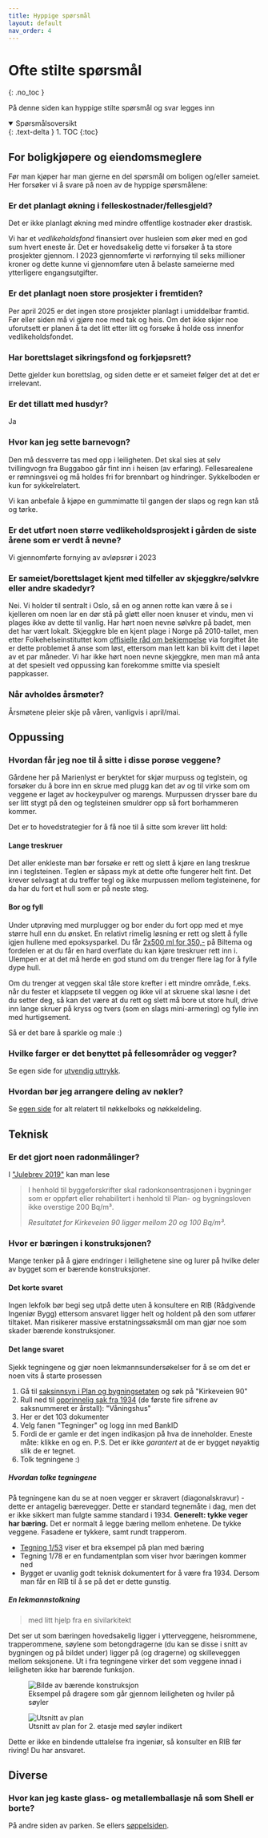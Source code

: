 ```yaml
---
title: Hyppige spørsmål
layout: default
nav_order: 4
---
```


# Ofte stilte spørsmål
{: .no_toc }

På denne siden kan hyppige stilte spørsmål og svar legges inn

<details open markdown="block">

  <summary> Spørsmålsoversikt </summary>
  {: .text-delta }
1. TOC
{:toc}
</details>

## For boligkjøpere og eiendomsmeglere
Før man kjøper har man gjerne en del spørsmål om boligen og/eller sameiet. Her forsøker vi å svare på noen av de hyppige spørsmålene:

### Er det planlagt økning i felleskostnader/fellesgjeld?

Det er ikke planlagt økning med mindre offentlige kostnader øker drastisk.

Vi har et _vedlikeholdsfond_ finansiert over husleien som øker med en god sum hvert eneste år. Det er hovedsakelig dette vi forsøker å ta store prosjekter gjennom. I 2023 gjennomførte vi rørfornying til seks millioner kroner og dette kunne vi gjennomføre uten å belaste sameierne med ytterligere engangsutgifter.



### Er det planlagt noen store prosjekter i fremtiden?

Per april 2025 er det ingen store prosjekter planlagt i umiddelbar framtid. Før eller siden må vi gjøre noe med tak og heis. Om det ikke skjer noe uforutsett er planen å ta det litt etter litt og forsøke å holde oss innenfor vedlikeholdsfondet.

### Har borettslaget sikringsfond og forkjøpsrett? 
Dette gjelder kun borettslag, og siden dette er et sameiet følger det at det er irrelevant.

### Er det tillatt med husdyr?
Ja

### Hvor kan jeg sette barnevogn?
Den må dessverre tas med opp i leiligheten. 
Det skal sies at selv tvillingvogn fra Buggaboo går fint inn i heisen (av erfaring). Fellesarealene er rømningsvei og må holdes fri for brennbart og hindringer. Sykkelboden er kun for sykkelrelatert. 

Vi kan anbefale å kjøpe en gummimatte til gangen der slaps og regn kan stå og tørke.

### Er det utført noen større vedlikeholdsprosjekt i gården de siste årene som er verdt å nevne?

Vi gjennomførte fornying av avløpsrør i 2023

### Er sameiet/borettslaget kjent med tilfeller av skjeggkre/sølvkre eller andre skadedyr?

Nei. Vi holder til sentralt i Oslo, så en og annen rotte kan være å se i kjelleren om noen lar en dør stå på gløtt eller noen knuser et vindu, men vi plages ikke av dette til vanlig. Har hørt noen nevne sølvkre på badet, men det har vært lokalt. Skjeggkre ble en kjent plage i Norge på 2010-tallet, men etter Folkehelseinstituttet kom [offisielle råd om bekjempelse](https://www.fhi.no/sk/skadedyrhandboka/smadyr-andre/skjeggkre/?term=#bekjempelse) via forgiftet åte er dette problemet å anse som løst, ettersom man lett kan bli kvitt det i løpet av et par måneder. Vi har ikke hørt noen nevne skjeggkre, men man må anta at det spesielt ved oppussing kan forekomme smitte via spesielt pappkasser.

### Når avholdes årsmøter?

Årsmøtene pleier skje  på våren, vanligvis i april/mai.



## Oppussing

### Hvordan får jeg noe til å sitte i disse porøse veggene?
Gårdene her på Marienlyst er beryktet for skjør murpuss og teglstein, og forsøker du å bore inn en skrue med plugg kan det av og til virke som om veggene er laget av hockeypulver og marengs. Murpussen drysser bare du ser litt stygt på den og teglsteinen smuldrer opp så fort borhammeren kommer.

Det er to hovedstrategier for å få noe til å sitte som krever litt hold:

#### Lange treskruer
Det aller enkleste man bør forsøke er rett og slett å kjøre en lang treskrue inn i teglsteinen. Teglen er såpass myk at dette ofte fungerer helt fint. Det krever selvsagt at du treffer tegl og ikke murpussen mellom teglsteinene, for da har du fort et hull som er på neste steg.

#### Bor og fyll
Under utprøving med murplugger og bor ender du fort opp med et mye større hull enn du ønsket. En relativt rimelig løsning er rett og slett å fylle igjen hullene med epoksysparkel. Du får [2x500 ml for 350,-](https://www.biltema.no/batutstyr/batpleie/epoxy/lett-epoksysparkel-2-x-500-ml-2000042332) på Biltema og fordelen er at du får en hard overflate du kan kjøre treskruer rett inn i. Ulempen er at det må herde en god stund om du trenger flere lag for å fylle dype hull.

Om du trenger at veggen skal tåle store krefter i ett mindre område, f.eks. når du fester et klappsete til veggen og ikke vil at skruene skal løsne i det du setter deg, så kan det være at du rett og slett må bore ut store hull, drive inn lange skruer på kryss og tvers (som en slags mini-armering) og fylle inn med hurtigsement. 

Så er det bare å sparkle og male :)

### Hvilke farger er det benyttet på fellesområder og vegger?
Se egen side for [utvendig uttrykk](/oppussing/utvendig#fargekoder).

### Hvordan bør jeg arrangere deling av nøkler?

Se [egen side](/praktisk/nøkler) for alt relatert til nøkkelboks og nøkkeldeling.



## Teknisk

### Er det gjort noen radonmålinger?
I ["Julebrev 2019"](https://www.dropbox.com/scl/fi/o5lezh1v4ch1mwysauv8d/Julebrev-2019.docx?rlkey=4jiv759nrs0qyqdei6w3v0dxa&st=a4i6koo7&dl=0) kan man lese
> I henhold til byggeforskrifter skal radonkonsentrasjonen i bygninger som er oppført eller rehabilitert i henhold til Plan- og bygningsloven ikke overstige 200 Bq/m³.
>
> *Resultatet for Kirkeveien 90 ligger mellom 20 og 100 Bq/m³.*


### Hvor er bæringen i konstruksjonen?
Mange tenker på å gjøre endringer i leilighetene sine og lurer på hvilke deler av bygget som er bærende konstruksjoner. 

#### Det korte svaret
Ingen lekfolk bør begi seg utpå dette uten å konsultere en RIB (Rådgivende Ingeniør Bygg) ettersom ansvaret ligger helt og holdent på den som utfører tiltaket. Man risikerer massive erstatningssøksmål om man gjør noe som skader bærende konstruksjoner.

#### Det lange svaret

Sjekk tegningene og gjør noen lekmannsundersøkelser for å se om det er noen vits å starte prosessen

1. Gå til [saksinnsyn i Plan og bygningsetaten](https://innsyn.pbe.oslo.kommune.no/saksinnsyn/) og søk på "Kirkeveien 90"
1. Rull ned til [opprinnelig sak fra 1934][opprinnelig] (de første fire sifrene av saksnummeret er årstall): "Våningshus"
1. Her er det 103 dokumenter
1. Velg fanen "Tegninger" og logg inn med BankID
1. Fordi de er gamle er det ingen indikasjon på hva de inneholder. Eneste måte: klikke en og en. P.S. Det er ikke _garantert_ at de er bygget nøyaktig slik de er tegnet.
1. Tolk tegningene :)

[opprinnelig]: https://innsyn.pbe.oslo.kommune.no/saksinnsyn/casedet.asp?caseno=193401482&wfl=T&Dateparam=06/19/2025

##### Hvordan tolke tegningene
På tegningene kan du se at noen vegger er skravert (diagonalskravur) - dette er antagelig bærevegger. Dette er standard tegnemåte i dag, men det er ikke sikkert man fulgte samme standard i 1934. **Generelt: tykke veger har bæring.** Det er normalt å legge bæring mellom enhetene. De tykke veggene. Fasadene er tykkere, samt rundt trapperom.

- [Tegning 1/53][tegning-1-53] viser et bra eksempel på plan med bæring
- Tegning 1/78 er en fundamentplan som viser hvor bæringen kommer ned
- Bygget er uvanlig godt teknisk dokumentert for å være fra 1934. Dersom man får en RIB til å se på det er dette gunstig.

[tegning-1-53]: https://innsyn.pbe.oslo.kommune.no/saksinnsyn/showfile.asp?jno=2014130470&fileid=5623487

##### En lekmannstolkning
> med litt hjelp fra en sivilarkitekt

Det ser ut som bæringen hovedsakelig ligger i ytterveggene, heisrommene, trapperommene, søylene som betongdragerne (du kan se disse i snitt av bygningen og på bildet under) ligger på (og dragerne) og skilleveggen mellom seksjonene. Ut i fra tegningene virker det som veggene innad i leiligheten ikke har bærende funksjon. 
<figure>
    <img src="/assets/images/søyler_og_dragere.jpg" alt="Bilde av bærende konstruksjon"/>
    <figcaption>Eksempel på dragere som går gjennom leiligheten og hviler på søyler</figcaption>
</figure>

<figure>
    <img src="/assets/images/utsnitt fra plan 2. etasje.png" alt="Utsnitt av plan"/>
    <figcaption>Utsnitt av plan for 2. etasje med søyler indikert</figcaption>
</figure>

Dette er ikke en bindende uttalelse fra ingeniør, så konsulter en RIB før riving! Du har ansvaret.


## Diverse

### Hvor kan jeg kaste glass- og metallemballasje nå som Shell er borte?
På andre siden av parken. Se ellers [søppelsiden](/soppel).

